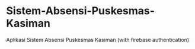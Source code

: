 # Sistem-Absensi-Puskesmas-Kasiman
Aplikasi Sistem Absensi Puskesmas Kasiman (with firebase authentication)
